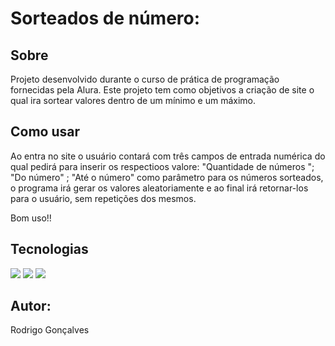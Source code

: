 <h1>Sorteados de número:</h1>

<h2>Sobre</h2>
<p>Projeto desenvolvido durante o curso de prática de programação fornecidas pela Alura. Este projeto tem como objetivos a criação de
 site o qual ira sortear valores dentro de um mínimo e um máximo.</p>

## Como usar
  Ao entra no site o usuário contará com três campos de entrada numérica do qual pedirá para inserir os respectioos valore: "Quantidade de números "; "Do número" ; "Até o número" como parâmetro para os números sorteados, o programa irá gerar os valores aleatoriamente e ao final irá retornar-los para o usuário, sem repetições dos mesmos. 

  Bom uso!!

## Tecnologias
<div>
  <img src="https://img.shields.io/badge/HTML-239120?style=for-the-badge&logo=html5&logoColor=white">
  <img src="https://img.shields.io/badge/CSS-239120?style=for-the-badge&logo=css3&logoColor=white">
    <img src="https://img.shields.io/badge/JavaScript-F7DF1E?style=for-the-badge&logo=javascript&logoColor=white">
</div>

## Autor:
Rodrigo Gonçalves
